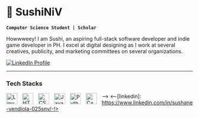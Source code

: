 # 🍣 SushiNiV

**`Computer Science Student | Scholar`**

Howwweey! I am Sushi, an aspiring full-stack software developer and indie game developer in PH. I excel at digital designing as I work at several creatives, publicity, and marketing committees on several organizations. 

[![LinkedIn Profile](https://img.shields.io/badge/linkedin-%230077B5.svg?style=for-the-badge&logo=linkedin&logoColor=white)](https://www.linkedin.com/in/sushane-vendiola-025snv/)

---

### Tech Stacks

<img align="left" alt="Linux" width="30px" style="padding-right:10px;" src="https://cdn.jsdelivr.net/gh/devicons/devicon/icons/linux/linux-original.svg" />
<img align="left" alt="HTML" width="30px" style="padding-right:10px;" src="https://cdn.jsdelivr.net/gh/devicons/devicon/icons/html5/html5-plain.svg" />
<img align="left" alt="CSS" width="30px" style="padding-right:10px;" src="https://cdn.jsdelivr.net/gh/devicons/devicon/icons/css3/css3-plain.svg" />
<img align="left" alt="JavaScript" width="30px" style="padding-right:10px;" src="https://cdn.jsdelivr.net/gh/devicons/devicon/icons/javascript/javascript-plain.svg" />
<img align="left" alt="Python" width="30px" style="padding-right:10px;" src="https://cdn.jsdelivr.net/gh/devicons/devicon/icons/python/python-plain.svg" />
<img align="left" alt="C++" width="30px" style="padding-right:10px;" src="https://cdn.jsdelivr.net/gh/devicons/devicon/icons/cplusplus/cplusplus-line.svg" />

-->
<--[linkedin]: https://www.linkedin.com/in/sushane-vendiola-025snv/-!>
